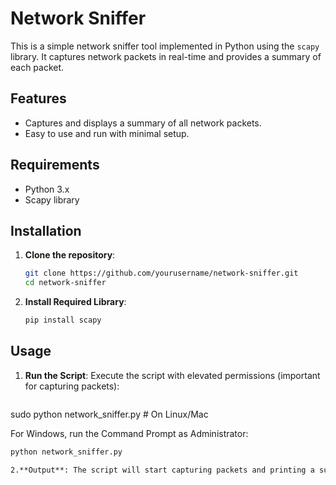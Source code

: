 # Network Sniffer

This is a simple network sniffer tool implemented in Python using the `scapy` library. It captures network packets in real-time and provides a summary of each packet.

## Features

- Captures and displays a summary of all network packets.
- Easy to use and run with minimal setup.

## Requirements

- Python 3.x
- Scapy library

## Installation

1. **Clone the repository**:
   ```bash
   git clone https://github.com/yourusername/network-sniffer.git
   cd network-sniffer
2. **Install Required Library**:
   ``` bash
   pip install scapy
## Usage

1. **Run the Script**: Execute the script with elevated permissions (important for capturing packets):
   ``` bash
sudo python network_sniffer.py  # On Linux/Mac

For Windows, run the Command Prompt as Administrator:
   ``` bash
python network_sniffer.py

2.**Output**: The script will start capturing packets and printing a summary for each packet. Press Ctrl+C to stop the sniffer.







   
